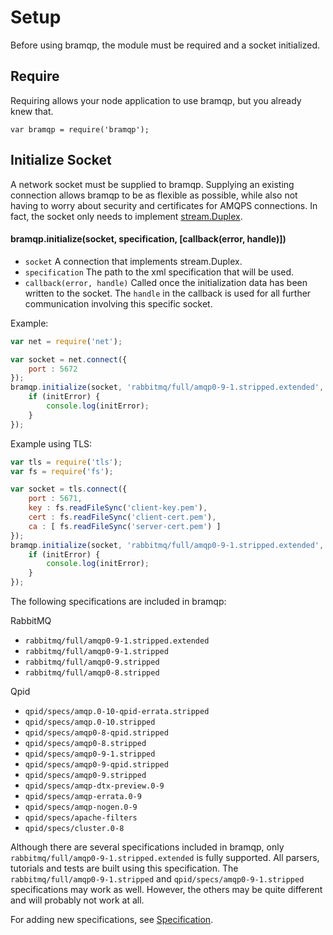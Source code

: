 # Setup

Before using bramqp, the module must be required and a socket initialized.

## Require

Requiring allows your node application to use bramqp, but you already knew that.

`var bramqp = require('bramqp');`

## Initialize Socket

A network socket must be supplied to bramqp. Supplying an existing connection allows bramqp to be as flexible as possible,
while also not having to worry about security and certificates for AMQPS connections.
In fact, the socket only needs to implement [stream.Duplex](https://nodejs.org/api/stream.html#stream_class_stream_duplex).

#### bramqp.initialize(socket, specification, [callback(error, handle)])

- `socket` A connection that implements stream.Duplex.
- `specification` The path to the xml specification that will be used.
- `callback(error, handle)` Called once the initialization data has been written to the socket.
The `handle` in the callback is used for all further communication involving this specific socket.

Example:

```javascript
var net = require('net');

var socket = net.connect({
	port : 5672
});
bramqp.initialize(socket, 'rabbitmq/full/amqp0-9-1.stripped.extended', function(initError, handle) {
	if (initError) {
		console.log(initError);
	}
});
```

Example using TLS:

```javascript
var tls = require('tls');
var fs = require('fs');

var socket = tls.connect({
	port : 5671,
	key : fs.readFileSync('client-key.pem'),
	cert : fs.readFileSync('client-cert.pem'),
	ca : [ fs.readFileSync('server-cert.pem') ]
});
bramqp.initialize(socket, 'rabbitmq/full/amqp0-9-1.stripped.extended', function(initError, handle) {
	if (initError) {
		console.log(initError);
	}
});
```

The following specifications are included in bramqp:

RabbitMQ

- `rabbitmq/full/amqp0-9-1.stripped.extended`
- `rabbitmq/full/amqp0-9-1.stripped`
- `rabbitmq/full/amqp0-9.stripped`
- `rabbitmq/full/amqp0-8.stripped`

Qpid

- `qpid/specs/amqp.0-10-qpid-errata.stripped`
- `qpid/specs/amqp.0-10.stripped`
- `qpid/specs/amqp0-8-qpid.stripped`
- `qpid/specs/amqp0-8.stripped`
- `qpid/specs/amqp0-9-1.stripped`
- `qpid/specs/amqp0-9-qpid.stripped`
- `qpid/specs/amqp0-9.stripped`
- `qpid/specs/amqp-dtx-preview.0-9`
- `qpid/specs/amqp-errata.0-9`
- `qpid/specs/amqp-nogen.0-9`
- `qpid/specs/apache-filters`
- `qpid/specs/cluster.0-8`

Although there are several specifications included in bramqp, only `rabbitmq/full/amqp0-9-1.stripped.extended` is fully supported.
All parsers, tutorials and tests are built using this specification.  The `rabbitmq/full/amqp0-9-1.stripped`  and `qpid/specs/amqp0-9-1.stripped` specifications may work as well.
However, the others may be quite different and will probably not work at all.

For adding new specifications, see [Specification](Specification.md).
